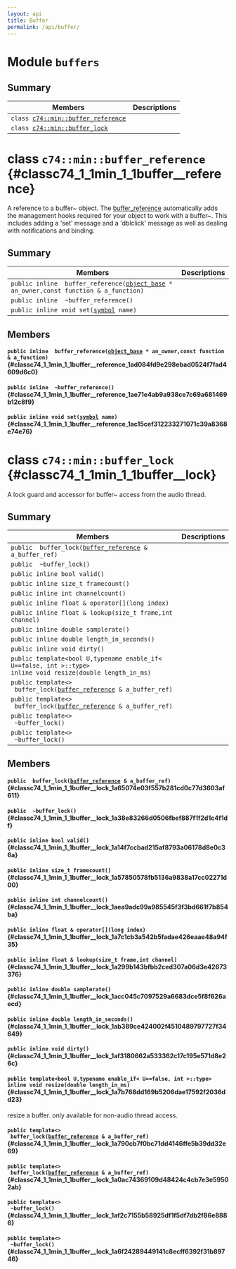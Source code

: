 ```yaml
---
layout: api
title: Buffer
permalink: /api/buffer/
---
```

# Module <!-- group --> `buffers`



## Summary

 Members                        | Descriptions                                
--------------------------------|---------------------------------------------
`class `[`c74::min::buffer_reference`](#classc74_1_1min_1_1buffer__reference)    | 
`class `[`c74::min::buffer_lock`](#classc74_1_1min_1_1buffer__lock)    | 
# class `c74::min::buffer_reference` {#classc74_1_1min_1_1buffer__reference}




A reference to a buffer~ object. The [buffer_reference](#classc74_1_1min_1_1buffer__reference) automatically adds the management hooks required for your object to work with a buffer~. This includes adding a 'set' message and a 'dblclick' message as well as dealing with notifications and binding.

## Summary

 Members                        | Descriptions                                
--------------------------------|---------------------------------------------
`public inline  buffer_reference(`[`object_base`](#classc74_1_1min_1_1object__base)` * an_owner,const function & a_function)` | 
`public inline  ~buffer_reference()` | 
`public inline void set(`[`symbol`](#classc74_1_1min_1_1symbol)` name)` | 

## Members

#### `public inline  buffer_reference(`[`object_base`](#classc74_1_1min_1_1object__base)` * an_owner,const function & a_function)` {#classc74_1_1min_1_1buffer__reference_1ad084fd9e298ebad0524f7fad4609d6c0}





#### `public inline  ~buffer_reference()` {#classc74_1_1min_1_1buffer__reference_1ae71e4ab9a938ce7c69a681469b12c8f9}





#### `public inline void set(`[`symbol`](#classc74_1_1min_1_1symbol)` name)` {#classc74_1_1min_1_1buffer__reference_1ac15cef312233271071c39a8368e74e76}





# class `c74::min::buffer_lock` {#classc74_1_1min_1_1buffer__lock}




A lock guard and accessor for buffer~ access from the audio thread.

## Summary

 Members                        | Descriptions                                
--------------------------------|---------------------------------------------
`public  buffer_lock(`[`buffer_reference`](#classc74_1_1min_1_1buffer__reference)` & a_buffer_ref)` | 
`public  ~buffer_lock()` | 
`public inline bool valid()` | 
`public inline size_t framecount()` | 
`public inline int channelcount()` | 
`public inline float & operator[](long index)` | 
`public inline float & lookup(size_t frame,int channel)` | 
`public inline double samplerate()` | 
`public inline double length_in_seconds()` | 
`public inline void dirty()` | 
`public template<bool U,typename enable_if< U==false, int >::type>`  <br/>`inline void resize(double length_in_ms)` | 
`public template<>`  <br/>` buffer_lock(`[`buffer_reference`](#classc74_1_1min_1_1buffer__reference)` & a_buffer_ref)` | 
`public template<>`  <br/>` buffer_lock(`[`buffer_reference`](#classc74_1_1min_1_1buffer__reference)` & a_buffer_ref)` | 
`public template<>`  <br/>` ~buffer_lock()` | 
`public template<>`  <br/>` ~buffer_lock()` | 

## Members

#### `public  buffer_lock(`[`buffer_reference`](#classc74_1_1min_1_1buffer__reference)` & a_buffer_ref)` {#classc74_1_1min_1_1buffer__lock_1a65074e03f557b281cd0c77d3603af611}





#### `public  ~buffer_lock()` {#classc74_1_1min_1_1buffer__lock_1a38e83266d0506fbef887f1f2d1c4f1df}





#### `public inline bool valid()` {#classc74_1_1min_1_1buffer__lock_1a14f7ccbad215af8793a06178d8e0c36a}





#### `public inline size_t framecount()` {#classc74_1_1min_1_1buffer__lock_1a57850578fb5136a9838a17cc02271d00}





#### `public inline int channelcount()` {#classc74_1_1min_1_1buffer__lock_1aea9adc99a985545f3f3bd661f7b854ba}





#### `public inline float & operator[](long index)` {#classc74_1_1min_1_1buffer__lock_1a7c1cb3a542b5fadae426eaae48a94f35}





#### `public inline float & lookup(size_t frame,int channel)` {#classc74_1_1min_1_1buffer__lock_1a299b143bfbb2ced307a06d3e42673376}





#### `public inline double samplerate()` {#classc74_1_1min_1_1buffer__lock_1acc045c7097529a6683dce5f8f626aecd}





#### `public inline double length_in_seconds()` {#classc74_1_1min_1_1buffer__lock_1ab389ce424002f4510489797727f34649}





#### `public inline void dirty()` {#classc74_1_1min_1_1buffer__lock_1af3180662a533362c17c195e571d8e26c}





#### `public template<bool U,typename enable_if< U==false, int >::type>`  <br/>`inline void resize(double length_in_ms)` {#classc74_1_1min_1_1buffer__lock_1a7b768dd169b5206dae17592f2036dd23}



resize a buffer. only available for non-audio thread access.

#### `public template<>`  <br/>` buffer_lock(`[`buffer_reference`](#classc74_1_1min_1_1buffer__reference)` & a_buffer_ref)` {#classc74_1_1min_1_1buffer__lock_1a790cb7f0bc71dd4146ffe5b39dd32e69}





#### `public template<>`  <br/>` buffer_lock(`[`buffer_reference`](#classc74_1_1min_1_1buffer__reference)` & a_buffer_ref)` {#classc74_1_1min_1_1buffer__lock_1a0ac74369109d48424c4cb7e3e59502ab}





#### `public template<>`  <br/>` ~buffer_lock()` {#classc74_1_1min_1_1buffer__lock_1af2c7155b58925df1f5df7db2f86e8886}





#### `public template<>`  <br/>` ~buffer_lock()` {#classc74_1_1min_1_1buffer__lock_1a6f24289449141c8ecff6392f31b89746}





